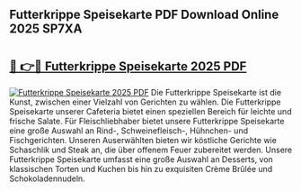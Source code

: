## Futterkrippe Speisekarte PDF Download Online 2025 SP7XA

# <h2><a href="http://gcb6he.nevu.top/?p=Futterkrippe+Speisekarte">🔗 👉🔴 Futterkrippe Speisekarte 2025 PDF</a></h2>

[![Futterkrippe Speisekarte 2025 PDF](https://i.imgur.com/dBaPXMq.png)](http://gcb6he.nevu.top/?p=Futterkrippe+Speisekarte)
Die Futterkrippe Speisekarte ist die Kunst, zwischen einer Vielzahl von Gerichten zu wählen. Die Futterkrippe Speisekarte unserer Cafeteria bietet einen speziellen Bereich für leichte und frische Salate. Für Fleischliebhaber bietet unsere Futterkrippe Speisekarte eine große Auswahl an Rind-, Schweinefleisch-, Hühnchen- und Fischgerichten. Unseren Auserwählten bieten wir köstliche Gerichte wie Schaschlik und Steak an, die über offenem Feuer zubereitet werden. Unsere Futterkrippe Speisekarte umfasst eine große Auswahl an Desserts, von klassischen Torten und Kuchen bis hin zu exquisiten Crème Brûlée und Schokoladennudeln.
